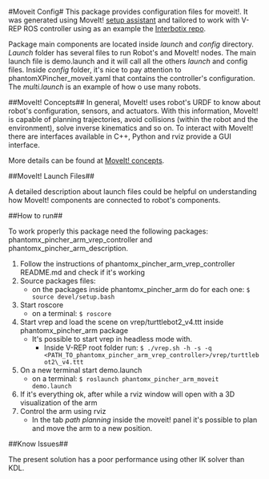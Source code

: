 #Moveit Config#
This package provides configuration files for moveit!. It was generated using MoveIt! [setup assistant](http://docs.ros.org/indigo/api/moveit_tutorials/html/doc/setup_assistant/setup_assistant_tutorial.html) and tailored to work with V-REP ROS controller using as an example the [Interbotix repo](https://github.com/Interbotix/phantomx_pincher_arm).

Package main components are located inside _launch_ and _config_ directory. _Launch_ folder has several files to run Robot's and MoveIt! nodes. The main launch file is demo.launch and it will call all the others _launch_ and config files. Inside _config_ folder, it's nice to pay attention to phantomXPincher\_moveit.yaml that contains the controller's configuration. The _multi.launch_ is an example of how o use many robots.

##MoveIt! Concepts##
In general, MoveIt! uses robot's URDF to know about robot's configuration, sensors, and actuators. With this information, MoveIt! is capable of planning trajectories, avoid collisions (within the robot and the environment), solve inverse kinematics and so on. To interact with MoveIt! there are interfaces available in C++, Python and rviz provide a GUI interface.

More details can be found at [MoveIt! concepts](http://moveit.ros.org/documentation/concepts/).


##MoveIt! Launch Files##

A detailed description about launch files could be helpful on understanding how MoveIt! components are connected to robot's components.


##How to run##

To work properly this package need the following packages: phantomx\_pincher\_arm\_vrep\_controller and phantomx\_pincher\_arm\_description.

1. Follow the instructions of phantomx\_pincher\_arm\_vrep\_controller README.md and check if it's working
1. Source packages files:
   - on the packages inside phantomx\_pincher\_arm do for each one: `$ source devel/setup.bash`
1. Start roscore
   - on a terminal:
     `$ roscore`
1. Start vrep and load the scene on vrep/turttlebot2\_v4.ttt inside phantomx\_pincher\_arm package
   - It's possible to start vrep in headless mode with.
     - Inside V-REP root folder run:
       `$ ./vrep.sh -h -s -q <PATH_TO_phantomx_pincher_arm_vrep_controller>/vrep/turttlebot2\_v4.ttt`
1. On a new terminal start demo.launch
   - on a terminal:
     	`$ roslaunch phantomx_pincher_arm_moveit demo.launch`
1. If it's everything ok, after while a rviz window will open with a 3D visualization of the arm
1. Control the arm using rviz
   - In the tab _path planning_ inside the moveit! panel it's possible to plan and move the arm to a new position.

##Know Issues##

The present solution has a poor performance using other IK solver than KDL.